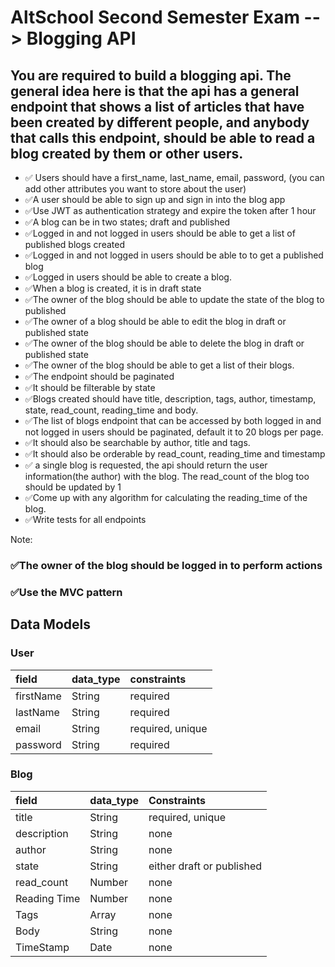 # AltSchool Second Semester Exam --> Blogging API

## You are required to build a blogging api. The general idea here is that the api has a general endpoint that shows a list of articles that have been created by different people, and anybody that calls this endpoint, should be able to read a blog created by them or other users.

 * ✅ Users should have a first_name, last_name, email, password, (you can add other attributes you want to store about the user)
* ✅A user should be able to sign up and sign in into the blog app
* ✅Use JWT as authentication strategy and expire the token after 1 hour
* ✅A blog can be in two states; draft and published
* ✅Logged in and not logged in users should be able to get a list of published blogs created
* ✅Logged in and not logged in users should be able to to get a published blog
* ✅Logged in users should be able to create a blog.
* ✅When a blog is created, it is in draft state
* ✅The owner of the blog should be able to update the state of the blog to published
* ✅The owner of a blog should be able to edit the blog in draft or published state
* ✅The owner of the blog should be able to delete the blog in draft or published state
* ✅The owner of the blog should be able to get a list of their blogs. 
* ✅The endpoint should be paginated
* ✅It should be filterable by state
* ✅Blogs created should have title, description, tags, author, timestamp, state, read_count, reading_time and body.
* ✅The list of blogs endpoint that can be accessed by both logged in and not logged in users should be paginated, default it to 20 blogs per page. 
* ✅It should also be searchable by author, title and tags.
* ✅It should also be orderable by read_count, reading_time and timestamp
* ✅ a single blog is requested, the api should return the user information(the author) with the blog. The read_count of the blog too should be updated by 1
* ✅Come up with any algorithm for calculating the reading_time of the blog.
* ✅Write tests for all endpoints


Note:
### ✅The owner of the blog should be logged in to perform actions
### ✅Use the MVC pattern

## Data Models
### User

|field|data_type|constraints|
|:----  |:--------|:----------|
|firstName  |String|required|
|lastName   |String|required|
|email |String| required, unique|
|password|String|required|

### Blog

|field| data_type| Constraints|
|:----  |:--------|:----------|
|title| String| required, unique|
|description | String| none|
|author| String| none| 
|state| String| either draft or published|
|read_count| Number| none| 
|Reading Time| Number| none|
|Tags| Array| none|
|Body| String| none|
|TimeStamp| Date| none|
